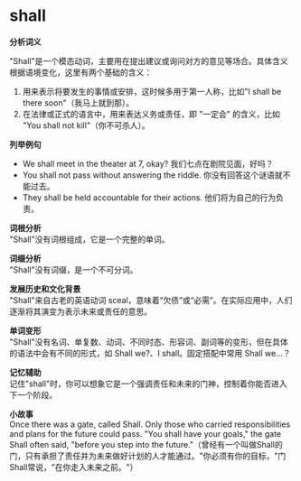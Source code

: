 # shall

**分析词义**

  

"Shall"是一个模态动词，主要用在提出建议或询问对方的意见等场合。具体含义根据语境变化，这里有两个基础的含义：

  

1.  用来表示将要发生的事情或安排，这时候多用于第一人称，比如"I shall be there soon"（我马上就到那）。
2.  在法律或正式的语言中，用来表达义务或责任，即 "一定会" 的含义，比如 "You shall not kill"（你不可杀人）。

  

**列举例句**

  

*   We shall meet in the theater at 7, okay? 我们七点在剧院见面，好吗？
*   You shall not pass without answering the riddle. 你没有回答这个谜语就不能过去。
*   They shall be held accountable for their actions. 他们将为自己的行为负责。

  

**词根分析**  
"Shall"没有词根组成，它是一个完整的单词。

  

**词缀分析**  
"Shall"没有词缀，是一个不可分词。

  

**发展历史和文化背景**  
"Shall"来自古老的英语动词 sceal，意味着“欠债”或“必需”。在实际应用中，人们逐渐将其演变为表示未来或责任的意思。

  

**单词变形**  
"Shall"没有名词、单复数、动词、不同时态、形容词、副词等的变形，但在具体的语法中会有不同的形式，如 Shall we?、I shall。固定搭配中常用 Shall we...？

  

**记忆辅助**  
记住"shall"时，你可以想象它是一个强调责任和未来的门神，控制着你能否进入下一个阶段。

  

**小故事**  
Once there was a gate, called Shall. Only those who carried responsibilities and plans for the future could pass. "You shall have your goals," the gate Shall often said, "before you step into the future."（曾经有一个叫做Shall的门，只有承担了责任并为未来做好计划的人才能通过。"你必须有你的目标，"门Shall常说，"在你走入未来之前。"）
